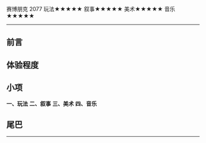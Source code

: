 赛博朋克 2077
玩法★★★★★
叙事★★★★★
美术★★★★★
音乐★★★★★

-----------------------------------------------------------

## 前言

## 体验程度

## 小项
**一、玩法**
**二、叙事**
**三、美术**
**四、音乐**

## 尾巴

-----------------------------------------------------------

